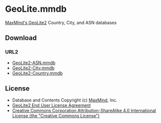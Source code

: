 # GeoLite.mmdb

[MaxMind's GeoLite2](https://dev.maxmind.com/geoip/geoip2/geolite2/) Country, City, and ASN databases

## Download

### URL2

- [GeoLite2-ASN.mmdb](https://github.com/certego/GeoLite.mmdb/raw/download/GeoLite2-ASN.mmdb)
- [GeoLite2-City.mmdb](https://github.com/certego/GeoLite.mmdb/raw/download/GeoLite2-City.mmdb)
- [GeoLite2-Country.mmdb](https://github.com/certego/GeoLite.mmdb/raw/download/GeoLite2-Country.mmdb)

## License

- Database and Contents Copyright (c) [MaxMind](https://www.maxmind.com/), Inc.
- [GeoLite2 End User License Agreement](https://www.maxmind.com/en/geolite2/eula)
- [Creative Commons Corporation Attribution-ShareAlike 4.0 International License (the "Creative Commons License")](https://creativecommons.org/licenses/by-sa/4.0/)

